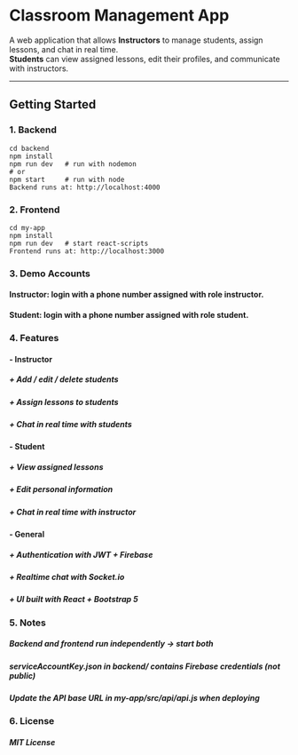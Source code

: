 # Classroom Management App

A web application that allows **Instructors** to manage students, assign lessons, and chat in real time.  
**Students** can view assigned lessons, edit their profiles, and communicate with instructors.

---

## Getting Started

### 1. Backend
```
cd backend
npm install
npm run dev   # run with nodemon
# or
npm start     # run with node
Backend runs at: http://localhost:4000
```
### 2. Frontend
```
cd my-app
npm install
npm run dev   # start react-scripts
Frontend runs at: http://localhost:3000
```
### 3. Demo Accounts
#### Instructor: login with a phone number assigned with role instructor.
#### Student: login with a phone number assigned with role student.
### 4. Features
#### - Instructor
##### + Add / edit / delete students
##### + Assign lessons to students
##### + Chat in real time with students
#### - Student
##### + View assigned lessons
##### + Edit personal information
##### + Chat in real time with instructor
#### - General
##### + Authentication with JWT + Firebase
##### + Realtime chat with Socket.io
##### + UI built with React + Bootstrap 5
### 5. Notes
##### Backend and frontend run independently → start both
##### serviceAccountKey.json in backend/ contains Firebase credentials (not public)
##### Update the API base URL in my-app/src/api/api.js when deploying
### 6. License
##### MIT License
